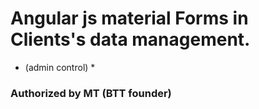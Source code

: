 # Angular js material Forms in Clients's data management. 
* (admin control) *
### Authorized by MT (BTT founder)
